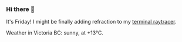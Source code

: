 ### Hi there :wave:

It's Friday! I might be finally adding refraction to my [terminal raytracer](https://github.com/bewuethr/bash-raytracer).

Weather in Victoria BC: sunny, at +13°C.
